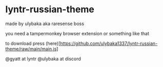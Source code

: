 # lyntr-russian-theme

made by ulybaka aka raresense boss

you need a tampermonkey browser extension or something like that

to download press (here)[https://github.com/ulybaka1337/lyntr-russian-theme/raw/main/main.js]

@gyatt at lyntr
@ulybaka at discord
